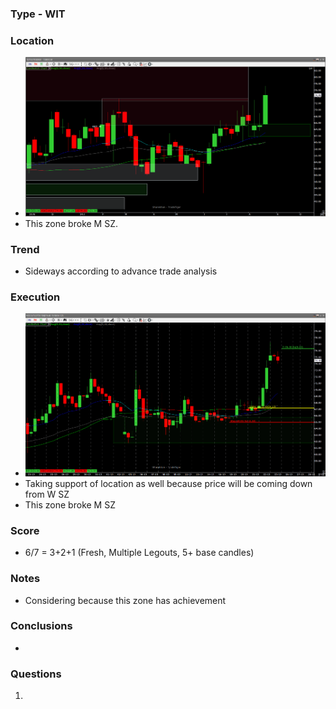 ### Type - WIT

### Location
- ![](_attachments/Pasted%20image%2020240825210455.png)
- This zone broke M SZ.
### Trend
- Sideways according to advance trade analysis
### Execution
- ![](_attachments/Pasted%20image%2020240825211354.png)
- Taking support of location as well because price will be coming down from W SZ
- This zone broke M SZ
### Score
- 6/7 = 3+2+1 (Fresh, Multiple Legouts, 5+ base candles)
### Notes
- Considering because this zone has achievement
### **Conclusions**
- 
### **Questions**
1. 
